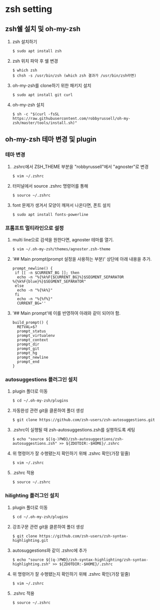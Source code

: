 # zsh setting

## zsh쉘 설치 및 oh-my-zsh

1. zsh 설치하기
	```
	$ sudo apt install zsh
	```

2. zsh 위치 파악 후 쉘 변경
	```
	$ which zsh  
	$ chsh -s /usr/bin/zsh (which zsh 결과가 /usr/bin/zsh라면)
	```

3. oh-my-zsh를 clone하기 위한 패키지 설치
	```
	$ sudo apt install git curl
	```

3. oh-my-zsh 설치
	```
	$ sh -c "$(curl -fsSL https://raw.githubusercontent.com/robbyrussell/oh-my-zsh/master/tools/install.sh)"
	```


## oh-my-zsh 테마 변경 및 plugin
### 테마 변경
1. .zshrc에서 ZSH_THEME 부분을 "robbyrussell"에서 "agnoster"로 변경
	```
	$ vim ~/.zshrc
	```
2. 터미널에서 source .zshrc 명령어를 통해
	```
	$ source ~/.zshrc
	```
3. font 문제가 생겨서 모양이 깨져서 나온다면, 폰트 설치
	```
	$ sudo apt install fonts-powerline
	```

### 프롬프트 멀티라인으로 설정
1. multi line으로 검색을 원한다면, agnoster 테마를 열기.
	```
	$ vim ~/.oh-my-zsh/themes/agnoster.zsh-theme  
	```
2. '## Main prompt(prompt 설정을 사용하는 부분)' 상단에 아래 내용을 추가.
	```
	prompt_newline() {
	 if [[ -n $CURRENT_BG ]]; then
	  echo -n "%{%k%F{$CURRENT_BG}%}$SEGMENT_SEPARATOR
	%{%k%F{blue}%}$SEGMENT_SEPARATOR"
	 else
	  echo -n "%{%k%}"
	 fi
	  echo -n "%{%f%}"
	  CURRENT_BG=''
	```

3. '## Main prompt'에 이를 반영하여 아래와 같이 되어야 함.
	```
	build_prompt() {  
	  RETVAL=$?  
	  prompt_status  
	  prompt_virtualenv  
	  prompt_context  
	  prompt_dir  
	  prompt_git  
	  prompt_hg  
	  prompt_newline  
	  prompt_end  
	}  
	```

### autosuggestions 플러그인 설치
1. plugin 폴더로 이동
	```
	$ cd ~/.oh-my-zsh/plugins
	```
2. 자동완성 관련 git을 클론하여 폴더 생성
	```
	$ git clone https://github.com/zsh-users/zsh-autosuggestions.git
	```
3. .zshrc이 실행될 때 zsh-autosuggestions.zsh를 실행하도록 세팅
	```
	$ echo "source ${(q-)PWD}/zsh-autosuggestions/zsh-autosuggestions.zsh" >> ${ZDOTDIR:-$HOME}/.zshrc
	```
4. 위 명령어가 잘 수행됐는지 확인하기 위해 .zshrc 확인(가장 밑줄)
	```
	$ vim ~/.zshrc  
	```
5. .zshrc 적용
	```
	$ source ~/.zshrc
	```

### hilighting 플러그인 설치
1. plugin 폴더로 이동
	```
	$ cd ~/.oh-my-zsh/plugins
	```
2. 강조구문 관련 git을 클론하여 폴더 생성
	```
	$ git clone https://github.com/zsh-users/zsh-syntax-highlighting.git
	```
3. autosuggestions와 같이 .zshrc에 추가
	```
	$ echo "source ${(q-)PWD}/zsh-syntax-highlighting/zsh-syntax-highlighting.zsh" >> ${ZDOTDIR:-$HOME}/.zshrc
	```
4. 위 명령어가 잘 수행됐는지 확인하기 위해 .zshrc 확인(가장 밑줄)
	```
	$ vim ~/.zshrc  
	```
5. .zshrc 적용
	```
	$ source ~/.zshrc
	```
